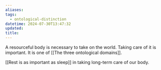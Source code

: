 ```yaml
---
aliases: 
tags:
  - ontological-distinction
datetime: 2024-07-30T13:47:32
updated: 
title:
---
```

A resourceful body is necessary to take on the world. Taking care of it is important. It is one of [[The three ontological domains]].

[[Rest is as important as sleep]] in taking long-term care of our body.